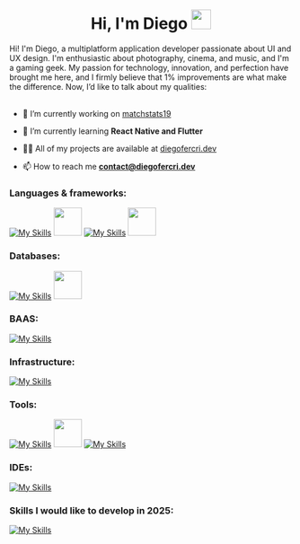 <h1 align="center"><b>Hi, I'm Diego </b><img src="https://media.giphy.com/media/hvRJCLFzcasrR4ia7z/giphy.gif" width="35"></h1>

Hi! I'm Diego, a multiplatform application developer passionate about UI and UX design. I'm enthusiastic about photography, cinema, and music, and I'm a gaming geek. My passion for technology, innovation, and perfection have brought me here, and I firmly believe that 1% improvements are what make the difference. Now, I’d like to talk about my qualities:</br></br>       
  - 🔭 I’m currently working on [matchstats19](https://github.com/diegofercri/matchstats19_docs)

  - 🌱 I’m currently learning **React Native and Flutter**

  - 👨‍💻 All of my projects are available at [diegofercri.dev](diegofercri.dev)

  - 📫 How to reach me **contact@diegofercri.dev**
     
<h3 align="left">Languages & frameworks:</h3>

[![My Skills](https://skillicons.dev/icons?i=html)](https://skillicons.dev)
<img width="50px" src="https://diegofercri.dev/assets/css.svg" />
[![My Skills](https://skillicons.dev/icons?i=bootstrap,js,ts,react,cs,java,kotlin)](https://skillicons.dev)
<img width="50px" src="https://cdn.jsdelivr.net/gh/devicons/devicon@latest/icons/jetpackcompose/jetpackcompose-original.svg" />


<h3 align="left">Databases:</h3>

[![My Skills](https://skillicons.dev/icons?i=postgres,sqlite)](https://skillicons.dev)
<img aling="left" width="50px" src="https://diegofercri.dev/assets/oracle.svg" />


<h3 align="left">BAAS:</h3>

[![My Skills](https://skillicons.dev/icons?i=supabase,firebase)](https://skillicons.dev)


<h3 align="left">Infrastructure:</h3>

[![My Skills](https://skillicons.dev/icons?i=azure,cloudflare,linux,docker,nginx)](https://skillicons.dev)


<h3 align="left">Tools:</h3>

[![My Skills](https://skillicons.dev/icons?i=git,github)](https://skillicons.dev)
<img aling="left" width="50px" height="50px" src="https://diegofercri.dev/assets/supermaven.svg" />
[![My Skills](https://skillicons.dev/icons?i=figma)](https://skillicons.dev)

<h3 align="left">IDEs:</h3>

[![My Skills](https://skillicons.dev/icons?i=vscode,visualstudio,androidstudio,idea,eclipse)](https://skillicons.dev)
          

<h3 align="left">Skills I would like to develop in <b>2025</b>:</h3>

[![My Skills](https://skillicons.dev/icons?i=react,flutter,swift,go)](https://skillicons.dev)
